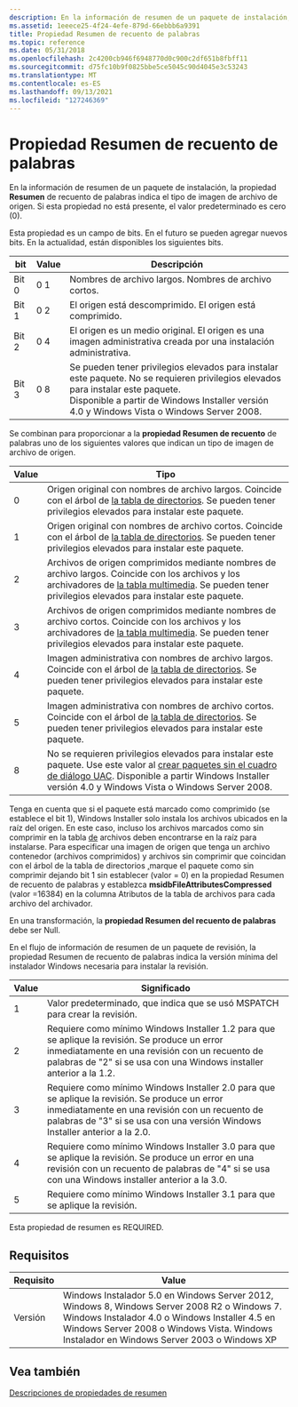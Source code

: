 ```yaml
---
description: En la información de resumen de un paquete de instalación, la propiedad Resumen de recuento de palabras indica el tipo de imagen de archivo de origen.
ms.assetid: 1eeece25-4f24-4efe-879d-66ebbb6a9391
title: Propiedad Resumen de recuento de palabras
ms.topic: reference
ms.date: 05/31/2018
ms.openlocfilehash: 2c4200cb946f6948770d0c900c2df651b8fbff11
ms.sourcegitcommit: d75fc10b9f0825bbe5ce5045c90d4045e3c53243
ms.translationtype: MT
ms.contentlocale: es-ES
ms.lasthandoff: 09/13/2021
ms.locfileid: "127246369"
---
```

# <a name="word-count-summary-property"></a>Propiedad Resumen de recuento de palabras

En la información de resumen de un paquete de instalación, la propiedad **Resumen** de recuento de palabras indica el tipo de imagen de archivo de origen. Si esta propiedad no está presente, el valor predeterminado es cero (0).

Esta propiedad es un campo de bits. En el futuro se pueden agregar nuevos bits. En la actualidad, están disponibles los siguientes bits.



| bit   | Value          | Descripción                                                                                                                                                                                                                                      |
|-------|----------------|--------------------------------------------------------------------------------------------------------------------------------------------------------------------------------------------------------------------------------------------------|
| Bit 0 | 0 1<br/> | Nombres de archivo largos. Nombres de archivo cortos.<br/>                                                                                                                                                                                                    |
| Bit 1 | 0 2<br/> | El origen está descomprimido. El origen está comprimido.<br/>                                                                                                                                                                                         |
| Bit 2 | 0 4<br/> | El origen es un medio original. El origen es una imagen administrativa creada por una instalación administrativa.<br/>                                                                                                                                 |
| Bit 3 | 0 8<br/> | Se pueden tener privilegios elevados para instalar este paquete. No se requieren privilegios elevados para instalar este paquete.<br/> Disponible a partir de Windows Installer versión 4.0 y Windows Vista o Windows Server 2008.<br/> |



 

Se combinan para proporcionar a la **propiedad Resumen de recuento** de palabras uno de los siguientes valores que indican un tipo de imagen de archivo de origen.



| Value | Tipo                                                                                                                                                                                                                                                                                            |
|-------|-------------------------------------------------------------------------------------------------------------------------------------------------------------------------------------------------------------------------------------------------------------------------------------------------|
| 0     | Origen original con nombres de archivo largos. Coincide con el árbol de [la tabla de directorios](directory-table.md). Se pueden tener privilegios elevados para instalar este paquete.                                                                                                                                     |
| 1     | Origen original con nombres de archivo cortos. Coincide con el árbol de [la tabla de directorios](directory-table.md). Se pueden tener privilegios elevados para instalar este paquete.                                                                                                                                    |
| 2     | Archivos de origen comprimidos mediante nombres de archivo largos. Coincide con los archivos y los archivadores de [la tabla multimedia](media-table.md). Se pueden tener privilegios elevados para instalar este paquete.                                                                                                                   |
| 3     | Archivos de origen comprimidos mediante nombres de archivo cortos. Coincide con los archivos y los archivadores de [la tabla multimedia](media-table.md). Se pueden tener privilegios elevados para instalar este paquete.                                                                                                                  |
| 4     | Imagen administrativa con nombres de archivo largos. Coincide con el árbol de [la tabla de directorios](directory-table.md). Se pueden tener privilegios elevados para instalar este paquete.                                                                                                                                |
| 5     | Imagen administrativa con nombres de archivo cortos. Coincide con el árbol de [la tabla de directorios](directory-table.md). Se pueden tener privilegios elevados para instalar este paquete.                                                                                                                               |
| 8     | No se requieren privilegios elevados para instalar este paquete. Use este valor al [crear paquetes sin el cuadro de diálogo UAC](authoring-packages-without-the-uac-dialog-box.md). Disponible a partir Windows Installer versión 4.0 y Windows Vista o Windows Server 2008.<br/> |



 

Tenga en cuenta que si el paquete está marcado como comprimido (se establece el bit 1), Windows Installer solo instala los archivos ubicados en la raíz del origen. En este caso, incluso los archivos marcados como sin comprimir en la tabla [de](file-table.md) archivos deben encontrarse en la raíz para instalarse. Para especificar una imagen de origen que tenga un archivo contenedor (archivos comprimidos) y archivos sin comprimir que coincidan con el árbol de  la tabla de directorios [,](directory-table.md)marque el paquete como sin comprimir dejando bit 1 [](file-table.md) sin establecer (valor = 0) en la propiedad Resumen de recuento de palabras y establezca **msidbFileAttributesCompressed** (valor =16384) en la columna Atributos de la tabla de archivos para cada archivo del archivador.

En una transformación, la **propiedad Resumen del recuento de palabras** debe ser Null.

En el flujo de información de  resumen de un paquete de revisión, la propiedad Resumen de recuento de palabras indica la versión mínima del instalador Windows necesaria para instalar la revisión.



| Value | Significado                                                                                                                                                                              |
|-------|--------------------------------------------------------------------------------------------------------------------------------------------------------------------------------------|
| 1     | Valor predeterminado, que indica que se usó MSPATCH para crear la revisión.                                                                                                        |
| 2     | Requiere como mínimo Windows Installer 1.2 para que se aplique la revisión. Se produce un error inmediatamente en una revisión con un recuento de palabras de "2" si se usa con una Windows installer anterior a la 1.2. |
| 3     | Requiere como mínimo Windows Installer 2.0 para que se aplique la revisión. Se produce un error inmediatamente en una revisión con un recuento de palabras de "3" si se usa con una versión Windows Installer anterior a la 2.0. |
| 4     | Requiere como mínimo Windows Installer 3.0 para que se aplique la revisión. Se produce un error en una revisión con un recuento de palabras de "4" si se usa con una Windows installer anterior a la 3.0.             |
| 5     | Requiere como mínimo Windows Installer 3.1 para que se aplique la revisión.                                                                                                               |



 

Esta propiedad de resumen es REQUIRED.

## <a name="requirements"></a>Requisitos



| Requisito | Value |
|--------------------|---------------------------------------------------------------------------------------------------------------------------------------------------------------------------------------------------------------------------------------------------------|
| Versión<br/> | Windows Instalador 5.0 en Windows Server 2012, Windows 8, Windows Server 2008 R2 o Windows 7. Windows Instalador 4.0 o Windows Installer 4.5 en Windows Server 2008 o Windows Vista. Windows Instalador en Windows Server 2003 o Windows XP<br/> |



## <a name="see-also"></a>Vea también

<dl> <dt>

[Descripciones de propiedades de resumen](summary-property-descriptions.md)
</dt> </dl>

 

 




